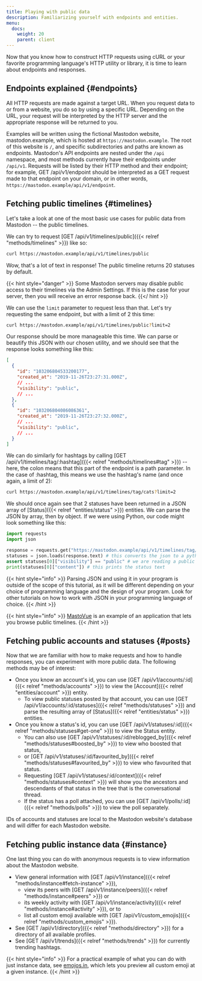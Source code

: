 ```yaml
---
title: Playing with public data
description: Familiarizing yourself with endpoints and entities.
menu:
  docs:
    weight: 20
    parent: client
---
```


Now that you know how to construct HTTP requests using cURL or your favorite programming language's HTTP utility or library, it is time to learn about endpoints and responses.

## Endpoints explained {#endpoints}

All HTTP requests are made against a target URL. When you request data to or from a website, you do so by using a specific URL. Depending on the URL, your request will be interpreted by the HTTP server and the appropriate response will be returned to you.

Examples will be written using the fictional Mastodon website, mastodon.example, which is hosted at `https://mastodon.example`. The root of this website is `/`, and specific subdirectories and paths are known as endpoints. Mastodon's API endpoints are nested under the `/api` namespace, and most methods currently have their endpoints under `/api/v1`. Requests will be listed by their HTTP method and their endpoint; for example, GET /api/v1/endpoint should be interpreted as a GET request made to that endpoint on your domain, or in other words, `https://mastodon.example/api/v1/endpoint`.

## Fetching public timelines {#timelines}

Let's take a look at one of the most basic use cases for public data from Mastodon -- the public timelines.

We can try to request [GET /api/v1/timelines/public]({{< relref "methods/timelines" >}}) like so:

```bash
curl https://mastodon.example/api/v1/timelines/public
```

Wow, that's a lot of text in response! The public timeline returns 20 statuses by default.

{{< hint style="danger" >}}
Some Mastodon servers may disable public access to their timelines via the Admin Settings. If this is the case for your server, then you will receive an error response back.
{{</ hint >}}

We can use the `limit` parameter to request less than that. Let's try requesting the same endpoint, but with a limit of 2 this time:

```bash
curl https://mastodon.example/api/v1/timelines/public?limit=2
```

Our response should be more manageable this time. We can parse or beautify this JSON with our chosen utility, and we should see that the response looks something like this:

```json
[
  {
    "id": "103206804533200177",
    "created_at": "2019-11-26T23:27:31.000Z",
    // ...
    "visibility": "public",
    // ...
  },
  {
    "id": "103206804086086361",
    "created_at": "2019-11-26T23:27:32.000Z",
    // ...
    "visibility": "public",
    // ...
  }
]
```

We can do similarly for hashtags by calling [GET /api/v1/timelines/tag/:hashtag]({{< relref "methods/timelines#tag" >}}) -- here, the colon means that this part of the endpoint is a path parameter. In the case of :hashtag, this means we use the hashtag's name (and once again, a limit of 2):

```bash
curl https://mastodon.example/api/v1/timelines/tag/cats?limit=2
```

We should once again see that 2 statuses have been returned in a JSON array of [Status]({{< relref "entities/status" >}}) entities. We can parse the JSON by array, then by object. If we were using Python, our code might look something like this:

```python
import requests
import json

response = requests.get("https://mastodon.example/api/v1/timelines/tag/cats?limit=2")
statuses = json.loads(response.text) # this converts the json to a python list of dictionary
assert statuses[0]["visibility"] == "public" # we are reading a public timeline
print(statuses[0]["content"]) # this prints the status text
```

{{< hint style="info" >}}
Parsing JSON and using it in your program is outside of the scope of this tutorial, as it will be different depending on your choice of programming language and the design of your program. Look for other tutorials on how to work with JSON in your programming language of choice.
{{< /hint >}}

{{< hint style="info" >}}
[MastoVue](https://mastovue.glitch.me) is an example of an application that lets you browse public timelines.
{{< /hint >}}

## Fetching public accounts and statuses {#posts}

Now that we are familiar with how to make requests and how to handle responses, you can experiment with more public data. The following methods may be of interest:

* Once you know an account's id, you can use [GET /api/v1/accounts/:id]({{< relref "methods/accounts" >}}) to view the [Account]({{< relref "entities/account" >}}) entity.
  * To view public statuses posted by that account, you can use [GET /api/v1/accounts/:id/statuses]({{< relref "methods/statuses" >}}) and parse the resulting array of [Status]({{< relref "entities/status" >}}) entities.
* Once you know a status's id, you can use [GET /api/v1/statuses/:id]({{< relref "methods/statuses#get-one" >}}) to view the Status entity.
  * You can also use [GET /api/v1/statuses/:id/reblogged_by]({{< relref "methods/statuses#boosted_by" >}}) to view who boosted that status,
  * or [GET /api/v1/statuses/:id/favourited_by]({{< relref "methods/statuses#favourited_by" >}}) to view who favourited that status.
  * Requesting [GET /api/v1/statuses/:id/context]({{< relref "methods/statuses#context" >}}) will show you the ancestors and descendants of that status in the tree that is the conversational thread.
  * If the status has a poll attached, you can use [GET /api/v1/polls/:id]({{< relref "methods/polls" >}}) to view the poll separately.

IDs of accounts and statuses are local to the Mastodon website's database and will differ for each Mastodon website.

## Fetching public instance data {#instance}

One last thing you can do with anonymous requests is to view information about the Mastodon website.

* View general information with [GET /api/v1/instance]({{< relref "methods/instance#fetch-instance" >}}),
  * view its peers with [GET /api/v1/instance/peers]({{< relref "methods/instance#peers" >}}) or
  * its weekly activity with [GET /api/v1/instance/activity]({{< relref "methods/instance#activity" >}}), or to
  * list all custom emoji available with [GET /api/v1/custom_emojis]({{< relref "methods/custom_emojis" >}}).
* See [GET /api/v1/directory]({{< relref "methods/directory" >}}) for a directory of all available profiles.
* See [GET /api/v1/trends]({{< relref "methods/trends" >}}) for currently trending hashtags.

{{< hint style="info" >}}
For a practical example of what you can do with just instance data, see [emojos.in](https://emojos.in/), which lets you preview all custom emoji at a given instance.
{{< /hint >}}

